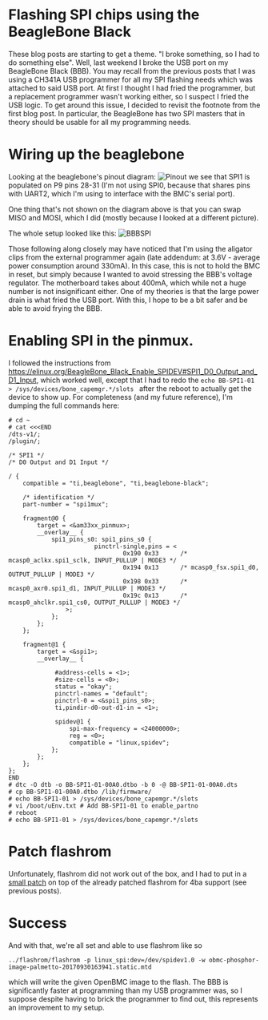 # Flashing SPI chips using the BeagleBone Black

These blog posts are starting to get a theme.
"I broke something, so I had to do something else".
Well, last weekend I broke the USB port on my BeagleBone Black
(BBB). You may recall from the previous posts that I
was using a CH341A USB programmer for all my SPI flashing
needs which was attached to said USB port. At first
I thought I had fried the programmer, but a replacement
programmer wasn't working either, so I suspect I fried the
USB logic. To get around this issue, I decided to revisit
the footnote from the first blog post. In particular,
the BeagleBone has two SPI masters that in theory
should be usable for all my programming needs.

# Wiring up the beaglebone

Looking at the beaglebone's pinout diagram:
![Pinout](https://graycat.io/wp-content/uploads/2015/04/beaglebone_pinout1.png)
we see that SPI1 is populated on P9 pins 28-31
(I'm not using SPI0, because that shares pins
with UART2, which I'm using to interface with
the BMC's serial port).

One thing that's not shown on the diagram above is
that you can swap MISO and MOSI, which I did (mostly
because I looked at a different picture).

The whole setup looked like this:
![BBBSPI](images/BBBSPI.jpg)

Those following along closely may have noticed that I'm
using the aligator clips from the external programmer again (late addendum: at 3.6V - average power consumption around 330mA).
In this case, this is not to hold the BMC in reset, but simply
because I wanted to avoid stressing the BBB's voltage regulator.
The motherboard takes about 400mA, which while not a huge number
is not insignificant either. One of my theories is that the large
power drain is what fried the USB port. With this, I hope to be
a bit safer and be able to avoid frying the BBB.

# Enabling SPI in the pinmux.

I followed the instructions from https://elinux.org/BeagleBone_Black_Enable_SPIDEV#SPI1_D0_Output_and_D1_Input,
which worked well, except that I had to redo the `echo BB-SPI1-01 > /sys/devices/bone_capemgr.*/slots
` after the reboot to actually get the device to show up. For completeness (and my future reference),
 I'm dumping the full commands here:

```
# cd ~
# cat <<<END
/dts-v1/;
/plugin/;

/* SPI1 */
/* D0 Output and D1 Input */

/ {
    compatible = "ti,beaglebone", "ti,beaglebone-black";

    /* identification */
    part-number = "spi1mux";

    fragment@0 {
        target = <&am33xx_pinmux>;
        __overlay__ {
            spi1_pins_s0: spi1_pins_s0 {
                        pinctrl-single,pins = <
                                0x190 0x33      /* mcasp0_aclkx.spi1_sclk, INPUT_PULLUP | MODE3 */
                                0x194 0x13      /* mcasp0_fsx.spi1_d0, OUTPUT_PULLUP | MODE3 */
                                0x198 0x33      /* mcasp0_axr0.spi1_d1, INPUT_PULLUP | MODE3 */
                                0x19c 0x13      /* mcasp0_ahclkr.spi1_cs0, OUTPUT_PULLUP | MODE3 */
                >;
            };
        };
    };

    fragment@1 {
        target = <&spi1>;
        __overlay__ {

             #address-cells = <1>;
             #size-cells = <0>;
             status = "okay";
             pinctrl-names = "default";
             pinctrl-0 = <&spi1_pins_s0>;
             ti,pindir-d0-out-d1-in = <1>;

             spidev@1 {
                 spi-max-frequency = <24000000>;
                 reg = <0>;
                 compatible = "linux,spidev";
            };
        };
    };
};
END
# dtc -O dtb -o BB-SPI1-01-00A0.dtbo -b 0 -@ BB-SPI1-01-00A0.dts
# cp BB-SPI1-01-00A0.dtbo /lib/firmware/
# echo BB-SPI1-01 > /sys/devices/bone_capemgr.*/slots
# vi /boot/uEnv.txt # Add BB-SPI1-01 to enable_partno
# reboot
# echo BB-SPI1-01 > /sys/devices/bone_capemgr.*/slots
```

# Patch flashrom

Unfortunately, flashrom did not work out of the box, and I had to put in a
[small patch](https://github.com/flashrom/flashrom/pull/24) on top of the
already patched flashrom for 4ba support (see previous posts).

# Success

And with that, we're all set and able to use flashrom like so
```
../flashrom/flashrom -p linux_spi:dev=/dev/spidev1.0 -w obmc-phosphor-image-palmetto-20170930163941.static.mtd
```
which will write the given OpenBMC image to the flash. The BBB is significantly
faster at programming than my USB programmer was, so I suppose
despite having to brick the programmer to find out, this represents
an improvement to my setup.
